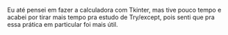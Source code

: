Eu até pensei em fazer a calculadora com Tkinter, mas tive pouco tempo e acabei por tirar mais tempo pra estudo de Try/except, pois senti que pra essa prática em particular foi mais útil.
